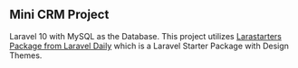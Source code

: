 ## Mini CRM Project
Laravel 10 with MySQL as the Database.
This project utilizes [Larastarters Package from Laravel Daily](https://github.com/LaravelDaily/Larastarters) which is a Laravel Starter Package with Design Themes.
